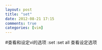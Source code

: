 ```yaml
---
layout: post
title: "set"
date: 2012-08-21 17:15
comments: true
categories: [vim]
---
```

#查看和设定vi的选项
:set 
:set all 
查看设定选项
